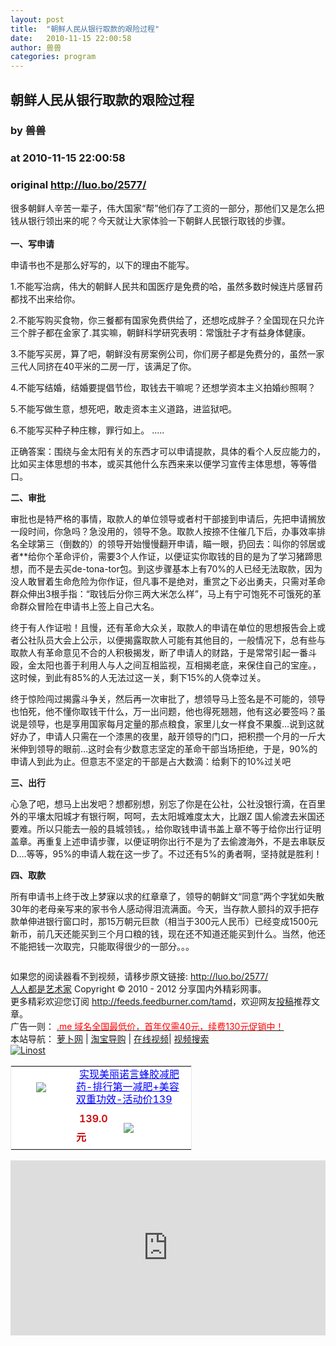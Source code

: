 ```yaml
---
layout: post
title:  "朝鲜人民从银行取款的艰险过程"
date:   2010-11-15 22:00:58
author: 兽兽
categories: program
---
```


## 朝鲜人民从银行取款的艰险过程
### by 兽兽
### at 2010-11-15 22:00:58
### original <http://luo.bo/2577/>

<p>很多朝鲜人辛苦一辈子，伟大国家“帮”他们存了工资的一部分，那他们又是怎么把钱从银行领出来的呢？今天就让大家体验一下朝鲜人民银行取钱的步骤。<br> <span></span><br> <strong>一、写申请</strong></p><p>申请书也不是那么好写的，以下的理由不能写。</p><p>1.不能写治病，伟大的朝鲜人民共和国医疗是免费的哈，虽然多数时候连片感冒药都找不出来给你。</p><p>2.不能写购买食物，你三餐都有国家免费供给了，还想吃成胖子？全国现在只允许三个胖子都在金家了.其实嘛，朝鲜科学研究表明：常饿肚子才有益身体健康。</p><p>3.不能写买房，算了吧，朝鲜没有房案例公司，你们房子都是免费分的，虽然一家三代人同挤在40平米的二房一厅，该满足了你。</p><p>4.不能写结婚，结婚要提倡节俭，取钱去干嘛呢？还想学资本主义拍婚纱照啊？</p><p>5.不能写做生意，想死吧，敢走资本主义道路，进监狱吧。</p><p>6.不能写买种子种庄稼，罪行如上。 .....</p><p>正确答案：围绕与金太阳有关的东西才可以申请提款，具体的看个人反应能力的，比如买主体思想的书本，或买其他什么东西来来以便学习宣传主体思想，等等借口。</p><p><strong>二、审批</strong></p><p>审批也是特严格的事情，取款人的单位领导或者村干部接到申请后，先把申请搁放一段时间，你急吗？急没用的，领导不急。取款人按捺不住催几下后，办事效率排名全球第三（倒数的）的领导开始慢慢翻开申请，瞄一眼，扔回去：叫你的邻居或者**给你个革命评价，需要3个人作证，以便证实你取钱的目的是为了学习猪蹄思想，而不是去买de-tona-tor包。到这步骤基本上有70%的人已经无法取款，因为没人敢冒着生命危险为你作证，但凡事不是绝对，重赏之下必出勇夫，只需对革命群众伸出3根手指：“取钱后分你三两大米怎么样”，马上有宁可饱死不可饿死的革命群众冒险在申请书上签上自己大名。</p><p>终于有人作证啦！且慢，还有革命大众关，取款人的申请在单位的思想报告会上或者公社队员大会上公示，以便揭露取款人可能有其他目的，一般情况下，总有些与取款人有革命意见不合的人积极揭发，断了申请人的财路，于是常常引起一番斗殴，金太阳也善于利用人与人之间互相监视，互相揭老底，来保住自己的宝座。，这时候，到此有85%的人无法过这一关，剩下15%的人侥幸过关。</p><p>终于惊险闯过揭露斗争关，然后再一次审批了，想领导马上签名是不可能的，领导也怕死，他不懂你取钱干什么，万一出问题，他也得死翘翘，他有这必要签吗？虽说是领导，也是享用国家每月定量的那点粮食，家里儿女一样食不果腹…说到这就好办了，申请人只需在一个漆黑的夜里，敲开领导的门口，把积攒一个月的一斤大米伸到领导的眼前…这时会有少数意志坚定的革命干部当场拒绝，于是，90%的申请人到此为止。但意志不坚定的干部是占大数滴：给剩下的10%过关吧</p><p><strong>三、出行</strong></p><p>心急了吧，想马上出发吧？想都别想，别忘了你是在公社，公社没银行滴，在百里外的平壤太阳城才有银行啊，呵呵，去太阳城难度太大，比跟Z 国人偷渡去米国还要难。所以只能去一般的县城领钱。，给你取钱申请书盖上章不等于给你出行证明盖章。再重复上述申请步骤，以便证明你出行不是为了去偷渡海外，不是去串联反D….等等，95%的申请人栽在这一步了。不过还有5%的勇者啊，坚持就是胜利！</p><p><strong>四、取款</strong></p><p>所有申请书上终于改上梦寐以求的红章章了，领导的朝鲜文“同意”两个字犹如失散30年的老母亲写来的家书令人感动得泪流满面。今天，当存款人颤抖的双手把存款单伸进银行窗口时，那15万朝元巨款（相当于300元人民币）已经变成1500元新币，前几天还能买到三个月口粮的钱，现在还不知道还能买到什么。当然，他还不能把钱一次取完，只能取得很少的一部分。。。</p><p><a href="http://luo.bo/2577/"><img src="http://dulei.si/files/a33ea3ab33e208d05d86b9f7a667e809.jpg" alt="" border="0"></a></p><p>如果您的阅读器看不到视频，请移步原文链接: <a href="http://luo.bo/2577/">http://luo.bo/2577/</a> <br> <a href="http://luo.bo/">人人都是艺术家</a> Copyright ©   2010 - 2012 分享国内外精彩网事。<br> 更多精彩欢迎您订阅 <a href="http://feeds.feedburner.com/tamd">http://feeds.feedburner.com/tamd</a>，欢迎网友<a href="http://luo.bo/delivery/">投稿</a>推荐文章。<br> 广告一则： <a href="http://zi.mu/domain"><font color="red">.me 域名全国最低价，首年仅需40元，续费130元促销中！</font></a><br> 本站导航： <a href="http://luo.bo/">萝卜网</a> | <a href="http://tao.luo.bo/">淘宝导购</a> | <a href="http://v2.luo.bo/">在线视频</a>| <a href="http://v.luo.bo/">视频搜索</a><br> <a href="http://zi.mu/linost" title="Linost"><img src="http://dulei.si/files/966647b88eb7c4530535056df8d2d83f.gif" alt="Linost" border="0"></a> <br><table cellpadding="0" cellspacing="0" bgcolor="#FFFFFF" style="width:290px;border:1px solid #e6e6e6"><tr><td rowspan="2" align="center"><div style="margin:5px auto;width:80px;height:80px"><a href="http://s.click.taobao.com/t_1?i=qvFXFNo5sVGhzg%3D%3D&amp;p=mm_11009023_0_0&amp;n=12" style="width:80px;margin:0px;padding:0px;height:80px;overflow:hidden"><img style="margin:0px;border:none" src="http://image.taobao.com/bao/uploaded/http://img02.taobaocdn.com/bao/uploaded/i2/T1ISRKXd0HXXcHFYrc_125833.jpg_sum.jpg"></a></div><div></div></td><td colspan="2"><a href="http://s.click.taobao.com/t_1?i=qvFXFNo5sVGhzg%3D%3D&amp;p=mm_11009023_0_0&amp;n=12" style="height:40px;width:180px;margin:5px;line-height:20px;color:#0000ff">实现美丽诺言蜂胶减肥药-排行第一减肥+美容双重功效-活动价139</a></td></tr><tr><td> <span style="font-weight:600;margin:5px;line-height:30px;color:#cc0000">139.0元</span></td><td width="100px"><a href="http://s.click.taobao.com/t_1?i=qvFXFNo5sVGhzg%3D%3D&amp;p=mm_11009023_0_0&amp;n=12"><img name="" style="margin:0px;line-height:24px;vertical-align:text-bottom;border:none" src="http://img.alimama.cn/images/tbk/cps/fgetccode_btn.gif"></a></td></tr></table> <p><iframe src="http://feedads.g.doubleclick.net/~ah/f/7sv1ooo89v8jfelhdjk8plpa64/300/250?ca=1&amp;fh=280#http%3A%2F%2Fluo.bo%2F2577%2F" width="100%" height="280" frameborder="0" scrolling="no" marginwidth="0" marginheight="0"></iframe></p></p>